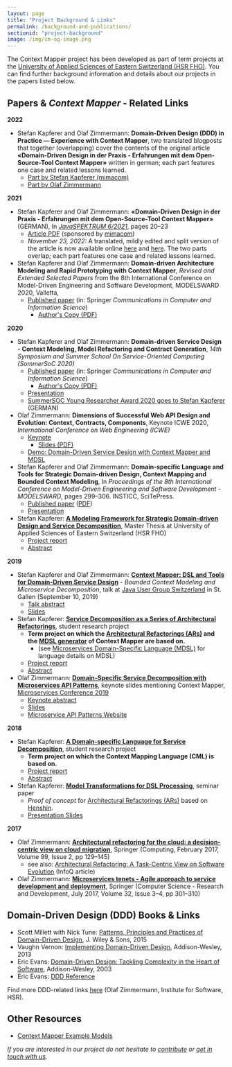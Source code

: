 ```yaml
---
layout: page
title: "Project Background & Links"
permalink: /background-and-publications/
sectionid: "project-background"
image: /img/cm-og-image.png
---
```


The Context Mapper project has been developed as part of term projects at the 
[University of Applied Sciences of Eastern Switzerland (HSR FHO)](https://www.hsr.ch). You can find further background information 
and details about our projects in the papers listed below.

## Papers & _Context Mapper_ - Related Links

**2022**
 * Stefan Kapferer and Olaf Zimmermann: **Domain-Driven Design (DDD) in Practice — Experience with Context Mapper**, two translated blogposts that together (overlapping) cover the contents of the original article **«Domain-Driven Design in der Praxis - Erfahrungen mit dem Open-Source-Tool Context Mapper»** written in german; each part features one case and related lessons learned.
     * [Part by Stefan Kapferer (mimacom)](https://blog.mimacom.com/ddd-and-context-mapper-experience/)
     * [Part by Olaf Zimmermann](https://ozimmer.ch/modeling/2022/11/23/ContextMapperInsights.html)

**2021**
 * Stefan Kapferer and Olaf Zimmermann: **«Domain-Driven Design in der Praxis - Erfahrungen mit dem Open-Source-Tool Context Mapper»** (GERMAN), In _[JavaSPEKTRUM 6/2021](https://webreader.javaspektrum.de/de/profiles/4967c6d5eae1-javaspektrum/editions/javaspektrum-06-2021)_, pages 20–23
     * [Article PDF](/media/SD-00-Java-06-SP-Kapferer-Zimmermann.pdf) (sponsored by [mimacom](https://www.mimacom.com))
     * *November 23, 2022:* A translated, mildly edited and split version of the article is now available online [here](https://blog.mimacom.com/ddd-and-context-mapper-experience/) and [here](https://ozimmer.ch/modeling/2022/11/23/ContextMapperInsights.html). The two parts overlap; each part features one case and related lessons learned.
 * Stefan Kapferer and Olaf Zimmermann: **Domain-driven Architecture Modeling and Rapid Prototyping with Context Mapper**, _Revised and Extended Selected Papers_ from the 8th International Conference on Model-Driven Engineering and Software Development, MODELSWARD 2020, Valletta, 
     * [Published paper](https://doi.org/10.1007/978-3-030-67445-8_11) (in: Springer _Communications in Computer and Information Science_)
       * [Author's Copy (PDF)](/media/978-3-030-67445-8_11_AuthorsCopy.pdf)

**2020**
 * Stefan Kapferer and Olaf Zimmermann: **Domain-driven Service Design - Context Modeling, Model Refactoring and Contract Generation**, _14th Symposium and Summer School On Service-Oriented Computing (SommerSoC 2020)_
     * [Published paper](https://doi.org/10.1007/978-3-030-64846-6_11) (in: Springer _Communications in Computer and Information Science_)
       * [Author's Copy (PDF)](/media/SummerSoC-2020_Domain-driven-Service-Design_Authors-Copy.pdf)
     * [Presentation](/media/Stefan-Kapferer_SummerSoC2020_presentation.pdf)
     * [SummerSOC Young Researcher Award 2020 goes to Stefan Kapferer](https://www.ost.ch/de/news/article/stefan-kapferer-gewinnt-young-researcher-award/) (GERMAN)
 * Olaf Zimmermann: **Dimensions of Successful Web API Design and Evolution: Context, Contracts, Components**, Keynote ICWE 2020, _International Conference on Web Engineering (ICWE)_
     * [Keynote](https://icwe2020.webengineering.org/keynotes/#academy)
       * [Slides (PDF)](https://ozimmer.ch/assets/presos/ZIO-ICWEKeynoteWADEC3v10p.pdf)
     * [Demo: Domain-Driven Service Design with Context Mapper and MDSL](https://ozimmer.ch/practices/2020/06/10/ICWEKeynoteAndDemo.html)
 * Stefan Kapferer and Olaf Zimmermann: **Domain-specific Language and Tools for Strategic Domain-driven Design, Context Mapping and Bounded Context Modeling**,
   In _Proceedings of the 8th International Conference on Model-Driven Engineering and Software Development - MODELSWARD_, pages 299–306. INSTICC, SciTePress.
     * [Published paper](https://doi.org/10.5220/0008910502990306) ([PDF](https://www.scitepress.org/Papers/2020/89105/89105.pdf))
     * [Presentation](/media/ZIOSK-Modelsward-Paper-Presentation-v101p.pdf)
 * Stefan Kapferer: **[A Modeling Framework for Strategic Domain-driven Design and Service Decomposition](https://eprints.hsr.ch/821/)**, Master Thesis at University of 
   Applied Sciences of Eastern Switzerland (HSR FHO)
     * [Project report](https://eprints.hsr.ch/821/)
     * [Abstract](/media/HS19-MSE-Master-Thesis-Abstract-Stefan-Kapferer-SDDD-Modeling-Framework.pdf)
     
**2019**
 * Stefan Kapferer and Olaf Zimmermann: **[Context Mapper: DSL and Tools for Domain-Driven Service Design](https://www.jug.ch/html/events/2019/context_mapper.html)** - _Bounded Context Modeling and Microservice Decomposition_,
   talk at [Java User Group Switzerland](https://www.jug.ch) in St. Gallen (September 10, 2019)
     * [Talk abstract](https://www.jug.ch/html/events/2019/context_mapper.html)
     * [Slides](/media/ZIOSK-ContextMapper4JUGv10p.pdf)
 * Stefan Kapferer: **[Service Decomposition as a Series of Architectural Refactorings](https://eprints.hsr.ch/784/)**, student research project
     * **Term project on which the [Architectural Refactorings (ARs)](/docs/architectural-refactorings/) and the [MDSL generator](/docs/mdsl/) of Context Mapper are based on.**
        * (see [Microservices Domain-Specific Language (MDSL)](https://microservice-api-patterns.github.io/MDSL-Specification/) for language details on MDSL)
     * [Project report](https://eprints.hsr.ch/784/)
     * [Abstract](/media/FS19-MSE-Stefan-Kapferer-Service-Decomposition-Architectural-Refactorings-Abstract.pdf)
 * Olaf Zimmermann: **[Domain-Specific Service Decomposition with Microservices API Patterns](https://www.conf-micro.services/2019/slides//keynotes/Zimmerman.pdf)**,
   keynote slides mentioning Context Mapper, [Microservices Conference 2019](https://www.conf-micro.services/2019/)
     * [Keynote abstract](https://www.conf-micro.services/2019/keynotes/#domain-specific-service-decomposition-with-microservices-api-patterns)
     * [Slides](https://www.conf-micro.services/2019/slides//keynotes/Zimmerman.pdf)
     * [Microservice API Patterns Website](https://microservice-api-patterns.org/)

**2018**
 * Stefan Kapferer: **[A Domain-specific Language for Service Decomposition](https://eprints.hsr.ch/722/)**, student research project
   * **Term project on which the Context Mapping Language (CML) is based on.**
   * [Project report](https://eprints.hsr.ch/722/)
   * [Abstract](/media/HS18-MSE-Stefan-Kapferer-A-DSL-for-Service-Decomposition-Abstract.pdf)
 * Stefan Kapferer: **[Model Transformations for DSL Processing](https://stefan.kapferer.ch/model-transformations-for-dsl-processing)**,
   seminar paper
     * _Proof of concept_ for [Architectural Refactorings (ARs)](/docs/architectural-refactorings/) based on [Henshin](https://www.eclipse.org/henshin/).
     * [Presentation Slides](https://github.com/stefan-ka/papers-and-publications/raw/master/model-transformations-for-dsl-processing/HS18_SKapferer_Model-Transformations-for-DSL-Processing-Presentation.pdf)

**2017**
 * Olaf Zimmermann: **[Architectural refactoring for the cloud: a decision-centric view on cloud migration](http://rdcu.be/lFW6)**,
   Springer (Computing, February 2017, Volume 99, Issue 2, pp 129–145)
    * see also: [Architectural Refactoring: A Task-Centric View on Software Evolution](https://www.infoq.com/articles/architectural-refactoring/) (InfoQ article)
 * Olaf Zimmermann: **[Microservices tenets - Agile approach to service development and deployment](http://rdcu.be/mJPz)**,
   Springer (Computer Science - Research and Development, July 2017, Volume 32, Issue 3–4, pp 301–310) 

## Domain-Driven Design (DDD) Books & Links
 * Scott Millett with Nick Tune: [Patterns, Principles and Practices of Domain-Driven Design](http://dddcommunity.org/book/wip-principles-patterns-and-practices-of-domain-driven-design-by-scott-millett/),
   J. Wiley & Sons, 2015
 * Vaughn Vernon: [Implementing Domain-Driven Design](http://dddcommunity.org/book/implementing-domain-driven-design-by-vaughn-vernon/), Addison-Wesley, 2013
 * Eric Evans: [Domain-Driven Design: Tackling Complexity in the Heart of Software](http://dddcommunity.org/book/evans_2003/), Addison-Wesley, 2003
 * Eric Evans: [DDD Reference](http://domainlanguage.com/ddd/reference/)

Find more DDD-related links [here](https://www.ifs.hsr.ch/index.php?id=15666&L=4de%2Fshops%2F2164%2F004) (Olaf Zimmermann, Institute for Software, HSR).

## Other Resources
 * [Context Mapper Example Models](https://github.com/ContextMapper/context-mapper-examples)


_If you are interested in our project do not hesitate to [contribute](/getting-involved/) or 
[get in touch with us](/getting-involved/#get-in-touch-with-us)._
